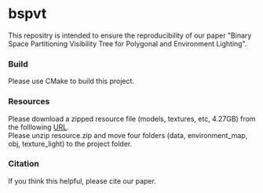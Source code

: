 # bspvt

This repositry is intended to ensure the reproducibility of our paper "Binary Space Partitioning Visibility Tree
for Polygonal and Environment Lighting".

### Build
Please use CMake to build this project.

### Resources
Please download a zipped resource file (models, textures, etc, 4.27GB) from the folllowing [URL](http://www.wakayama-u.ac.jp/iwasaki/download/resource.zip).  
Please unzip resource.zip and move four folders (data, environment_map, obj, texture_light) to the project folder.  

### Citation
If you think this helpful, please cite our paper.

